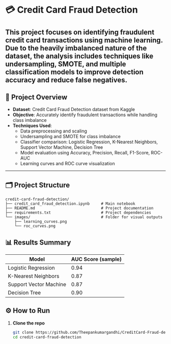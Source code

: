 # 💳 Credit Card Fraud Detection

This project focuses on identifying fraudulent credit card transactions using machine learning. Due to the heavily imbalanced nature of the dataset, the analysis includes techniques like undersampling, SMOTE, and multiple classification models to improve detection accuracy and reduce false negatives.
---
## 📌 Project Overview

- **Dataset**: Credit Card Fraud Detection dataset from Kaggle
- **Objective**: Accurately identify fraudulent transactions while handling class imbalance
- **Techniques Used**:
  - Data preprocessing and scaling
  - Undersampling and SMOTE for class imbalance
  - Classifier comparison: Logistic Regression, K-Nearest Neighbors, Support Vector Machine, Decision Tree
  - Model evaluation using Accuracy, Precision, Recall, F1-Score, ROC-AUC
  - Learning curves and ROC curve visualization
---
## 🗂️ Project Structure
```
credit-card-fraud-detection/
├── credit_card_fraud_detection.ipynb     # Main notebook
├── README.md                             # Project documentation
├── requirements.txt                      # Project dependencies
└── images/                               # Folder for visual outputs
    ├── learning_curves.png
    └── roc_curves.png
```

## 📊 Results Summary

| Model                  | AUC Score (sample) |
|------------------------|--------------------|
| Logistic Regression    | 0.94               |
| K-Nearest Neighbors    | 0.87               |
| Support Vector Machine | 0.87               |
| Decision Tree          | 0.90              |



## ⚙️ How to Run

1. **Clone the repo**
   ```bash
   git clone https://github.com/Theepankumargandhi/CreditCard-Fraud-detection cd credit-card-fraud-detection
   cd credit-card-fraud-detection

